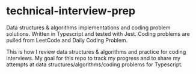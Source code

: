 # technical-interview-prep
Data structures & algorithms implementations and coding problem solutions. Written in Typescript and tested with Jest. Coding problems are pulled from LeetCode and Daily Coding Problem.

This is how I review data structures & algorithms and practice for coding interviews. My goal for this repo to track my progress and to share my attempts at data structures/algorithms/coding problems for Typescript.
